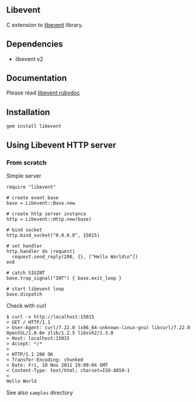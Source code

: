## Libevent

C extension to [libevent](http://libevent.org/) library.

## Dependencies

* libevent v2

## Documentation

Please read [libevent rubydoc](http://rubydoc.info/github/ayanko/libevent/frames)

## Installation

    gem install libevent

## Using Libevent HTTP server

### From scratch

Simple server

    require "libevent" 

    # create event base
    base = Libevent::Base.new

    # create http server instance
    http = Libevent::Http.new(base)

    # bind socket
    http.bind_socket("0.0.0.0", 15015)

    # set handler
    http.handler do |request|
      request.send_reply(200, {}, ["Hello World\n"])
    end

    # catch SIGINT
    base.trap_signal("INT") { base.exit_loop }
 
    # start libevent loop
    base.dispatch

Check with curl

    $ curl -v http://localhost:15015
    > GET / HTTP/1.1
    > User-Agent: curl/7.22.0 (x86_64-unknown-linux-gnu) libcurl/7.22.0 OpenSSL/1.0.0e zlib/1.2.5 libssh2/1.3.0
    > Host: localhost:15015
    > Accept: */*
    > 
    < HTTP/1.1 200 OK
    < Transfer-Encoding: chunked
    < Date: Fri, 18 Nov 2011 19:09:04 GMT
    < Content-Type: text/html; charset=ISO-8859-1
    < 
    Hello World


See also `samples` directory
